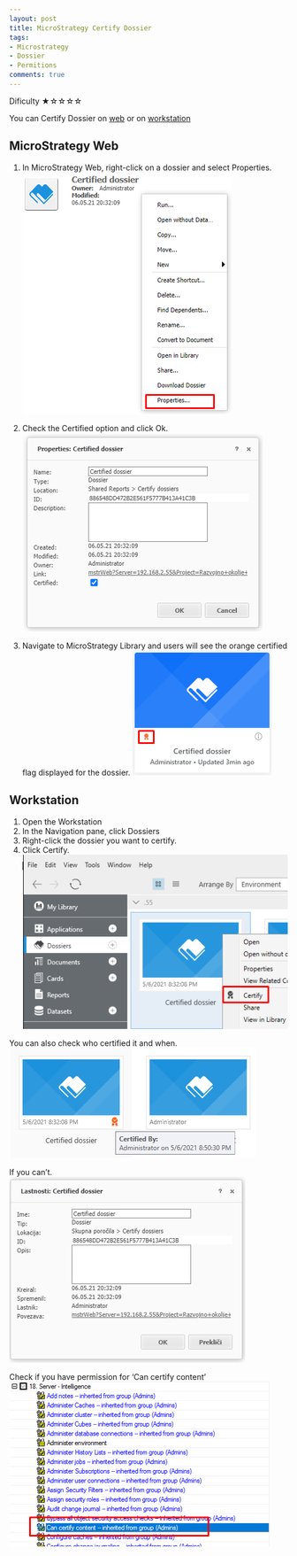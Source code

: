 ```yaml
---
layout: post
title: MicroStrategy Certify Dossier
tags:
- Microstrategy
- Dossier
- Permitions
comments: true
---
```

Dificulty ★☆☆☆☆

You can Certify Dossier on [web](https://community.microstrategy.com/s/article/KB440273-How-to-certify-a-dossier-in-MicroStrategy-Web-10-9-and-newer?language=en_US) or on [workstation](https://www2.microstrategy.com/producthelp/Current/Workstation/WebHelp/Lang_1033/Content/Certifying_objects.htm)

## MicroStrategy Web
1. In MicroStrategy Web, right-click on a dossier and select Properties.
![Verify](/img/20210505_0001/Certified_dossier_properties.png)

2. Check the Certified option and click Ok.
![Verify](/img/20210505_0001/Certified.png)

3. Navigate to MicroStrategy Library and users will see the orange certified flag displayed for the dossier.
![Verify](/img/20210505_0001/Certified_end.png)
 
## Workstation
1. Open the Workstation
2. In the Navigation pane, click Dossiers
3. Right-click the dossier you want to certify.
4. Click Certify. <pr>
![Workstation](/img/20210505_0001/Workstation.png)

You can also check who certified it and when. 
![Verify](/img/20210505_0001/Certified_By.png)

If you can’t. <br />
![Verify](/img/20210505_0001/NoPermition.png)

Check if you have permission for ‘Can certify content’
![Permition](/img/20210505_0001/permition_certify.png)
